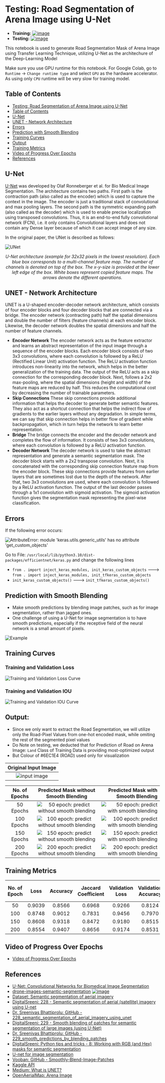 # Testing: Road Segmentation of Arena Image using U-Net

* **Training:** [![image](https://colab.research.google.com/assets/colab-badge.svg)]()
* **Testing:** [![image](https://colab.research.google.com/assets/colab-badge.svg)]()


This notebook is used to generate Road Segmentation Mask of Arena Image using Transfer Learning Technique, utilizing U-Net as the architechure of the Deep-Learning Model

Make sure you use GPU runtime for this notebook. For Google Colab, go to `Runtime` -> `Change runtime type` and select `GPU` as the hardware accelerator. As using only `CPU` runtime will be very slow for training model.



## Table of Contents

- [Testing: Road Segmentation of Arena Image using U-Net](#testing-road-segmentation-of-arena-image-using-u-net)
- [Table of Contents](#table-of-contents)
- [U-Net](#u-net)
- [UNET - Network Architecture](#unet---network-architecture)
- [Errors](#errors)
- [Prediction with Smooth Blending](#prediction-with-smooth-blending)
- [Training Curves](#training-curves)
- [Output](#output)
- [Training Metrics](#training-metrics)
- [Video of Progress Over Epochs](#video-of-progress-over-epochs)
- [References](#references)



## U-Net
[U-Net](https://arxiv.org/abs/1505.04597) was developed by Olaf Ronneberger et al. for Bio Medical Image Segmentation. The architecture contains two paths. First path is the contraction path (also called as the encoder) which is used to capture the context in the image. The encoder is just a traditional stack of convolutional and max pooling layers. The second path is the symmetric expanding path (also called as the decoder) which is used to enable precise localization using transposed convolutions. Thus, it is an end-to-end fully convolutional network (FCN), i.e. it only contains Convolutional layers and does not contain any Dense layer because of which it can accept image of any size.

In the original paper, the UNet is described as follows:

![UNet](./assets/u-net-architecture.png)

<center><em>U-Net architecture (example for 32x32 pixels in the lowest resolution). Each blue box corresponds to a multi-channel feature map. The number of channels is denoted on top of the box. The x-y-size is provided at the lower left edge of the box. White boxes represent copied feature maps. The arrows denote the different operations.</em></center>



## UNET - Network Architecture
UNET is a U-shaped encoder-decoder network architecture, which consists of four encoder blocks and four decoder blocks that are connected via a bridge. The encoder network (contracting path) half the spatial dimensions and double the number of filters (feature channels) at each encoder block. Likewise, the decoder network doubles the spatial dimensions and half the number of feature channels.

* **Encoder Network**
The encoder network acts as the feature extractor and learns an abstract representation of the input image through a sequence of the encoder blocks. Each encoder block consists of two 3x3 convolutions, where each convolution is followed by a ReLU (Rectified Linear Unit) activation function. The ReLU activation function introduces non-linearity into the network, which helps in the better generalization of the training data. The output of the ReLU acts as a skip connection for the corresponding decoder block. Next, follows a 2x2 max-pooling, where the spatial dimensions (height and width) of the feature maps are reduced by half. This reduces the computational cost by decreasing the number of trainable parameters.
* **Skip Connections**
These skip connections provide additional information that helps the decoder to generate better semantic features. They also act as a shortcut connection that helps the indirect flow of gradients to the earlier layers without any degradation. In simple terms, we can say that skip connection helps in better flow of gradient while backpropagation, which in turn helps the network to learn better representation.
* **Bridge**
The bridge connects the encoder and the decoder network and completes the flow of information. It consists of two 3x3 convolutions, where each convolution is followed by a ReLU activation function.
* **Decoder Network**
The decoder network is used to take the abstract representation and generate a semantic segmentation mask. The decoder block starts with a 2x2 transpose convolution. Next, it is concatenated with the corresponding skip connection feature map from the encoder block. These skip connections provide features from earlier layers that are sometimes lost due to the depth of the network. After that, two 3x3 convolutions are used, where each convolution is followed by a ReLU activation function. The output of the last decoder passes through a 1x1 convolution with sigmoid activation. The sigmoid activation function gives the segmentation mask representing the pixel-wise classification.



## Errors

If the following error occurs:

![AttributeError: module 'keras.utils.generic_utils' has no attribute 'get_custom_objects'](./assets/Error.png)

Go to File: `/usr/local/lib/python3.10/dist-packages/efficientnet/keras.py` and change the following lines

* `from . import inject_keras_modules, init_keras_custom_objects` ---> `from . import inject_keras_modules, init_tfkeras_custom_objects`
* `init_keras_custom_objects()` ---> `init_tfkeras_custom_objects()`



## Prediction with Smooth Blending

* Make smooth predictions by blending image patches, such as for image segmentation, rather than jagged ones. 
* One challenge of using a U-Net for image segmentation is to have smooth predictions, especially if the receptive field of the neural network is a small amount of pixels.

![Example](./assets/example.gif)



## Training Curves

### Training and Validation Loss
![Training and Validation Loss Curve](./assets/validation_loss.png)

### Training and Validation IOU
![Training and Validation IOU Curve](./assets/validation_iou.png)



## Output:

* Since we only want to extract the Road Segmentation, we will utilize only the Road-Pixel Values from one-hot encoded mask, while omiting the rest of the segmented pixel values
* Do Note on testing, we deducted that for Prediction of Road on Arena Image: `Land` Class of Training Data is providing most-optimized output
* But Colour of #6EC1E4 (ROAD) used only for visualization


Original Input Image                        |
:------------------------------------------:|
![input image](./assets/arena_image.png) |

No. of Epochs |  Predicted Mask without Smooth Blending                                             | Predicted Mask with Smooth Blending
:------------:|:-----------------------------------------------------------------------------------:|-------------------------------------------------------------------------------------:
50 Epochs     | ![50 epoch: predict without smooth blending](./assets/prediction_50_epochs.png)     | ![50 epoch: predict with smooth blending](./assets/smoothprediction_50_epochs.png)
100 Epochs    | ![100 epoch: predict without smooth blending](./assets/prediction_100_epochs.png)   | ![100 epoch: predict with smooth blending](./assets/smoothprediction_100_epochs.png)
150 Epochs    | ![150 epoch: predict without smooth blending](./assets/prediction_150_epochs.png)   | ![150 epoch: predict with smooth blending](./assets/smoothprediction_150_epochs.png)
200 Epochs    | ![200 epoch: predict without smooth blending](./assets/prediction_200_epochs.png)   | ![200 epoch: predict with smooth blending](./assets/smoothprediction_200_epochs.png)



## Training Metrics

No. of Epoch | Loss   | Accuracy | Jaccard Coefficient | Validation Loss | Validation Accuracy | Validation Jaccard Coefficient 
:-----------:|:------:|:--------:|:-------------------:|:---------------:|:-------------------:|:------------------------------:
50           | 0.9039 | 0.8566   | 0.6968              | 0.9266          | 0.8124              | 0.6594
100          | 0.8748 | 0.9012   | 0.7831              | 0.9456          | 0.7970              | 0.6562
150          | 0.8608 | 0.9318   | 0.8472              | 0.9180          | 0.8515              | 0.7443
200          | 0.8554 | 0.9407   | 0.8656              | 0.9174          | 0.8531              | 0.7465



## Video of Progress Over Epochs
* [Video of Progress Over Epochs](https://youtu.be/reJ7YzVWMwc)



## References

* [U-Net: Convolutional Networks for Biomedical Image Segmentation](https://arxiv.org/abs/1505.04597)
* [drone-images-semantic-segmentation](https://github.com/ayushdabra/drone-images-semantic-segmentation) [![image](https://colab.research.google.com/assets/colab-badge.svg)](https://colab.research.google.com/drive/1J-PQgIJWOCb7hoc4eiOCna1gUf0cnMCW)
* [Dataset: Semantic segmentation of aerial imagery](https://www.kaggle.com/datasets/humansintheloop/semantic-segmentation-of-aerial-imagery)
* [DigitalSreeni: 228 - Semantic segmentation of aerial (satellite) imagery using U-net](https://www.youtube.com/watch?v=jvZm8REF2KY)
* [Dr. Sreenivas Bhattiprolu: GitHub - 228_semantic_segmentation_of_aerial_imagery_using_unet](https://github.com/bnsreenu/python_for_microscopists/tree/master/228_semantic_segmentation_of_aerial_imagery_using_unet)
* [DigitalSreeni: 229 - Smooth blending of patches for semantic segmentation of large images (using U-Net)](https://www.youtube.com/watch?v=HrGn4uFrMOM&list=PLZsOBAyNTZwbR08R959iCvYT3qzhxvGOE&index=30)
* [Dr. Sreenivas Bhattiprolu: GitHub - 229_smooth_predictions_by_blending_patches](https://github.com/bnsreenu/python_for_microscopists/tree/master/229_smooth_predictions_by_blending_patches)
* [DigitalSreeni: Python tips and tricks - 8: Working with RGB (and Hex) masks for semantic segmentation](https://www.youtube.com/watch?v=sGAwx4GMe4E)
* [U-net for image segmentation](https://www.youtube.com/playlist?list=PLZsOBAyNTZwbR08R959iCvYT3qzhxvGOE)
* [Vooban: GitHub - Smoothly-Blend-Image-Patches](https://github.com/Vooban/Smoothly-Blend-Image-Patches)
* [Kaggle API](https://www.kaggle.com/docs/api)
* [Medium: What is UNET?](https://medium.com/analytics-vidhya/what-is-unet-157314c87634)
* [OpenAerialMap: Arena Image](https://map.openaerialmap.org/#/-74.36152517795563,39.61328837693878,18/square/03201013020113301121/5bd3433ea6d4450006176d5a?_k=2rebq1)